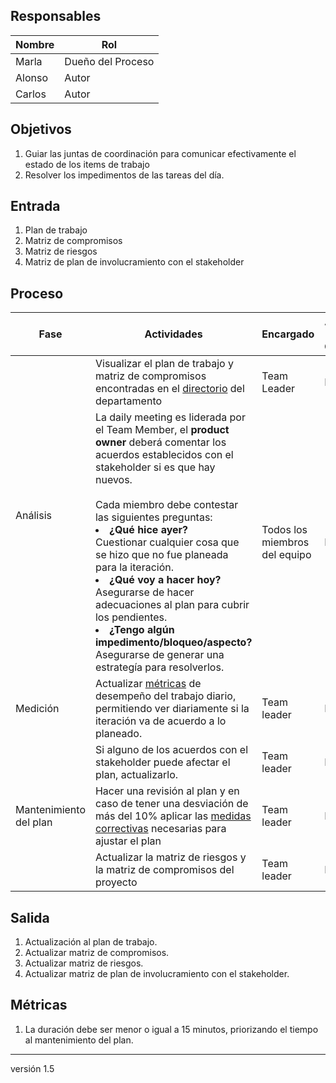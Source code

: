 ## Responsables
| Nombre    | Rol               |
| --------- | ----------------- |
| Marla     | Dueño del Proceso |
| Alonso    | Autor             |
| Carlos    |  Autor            |

## Objetivos
1. Guiar las juntas de coordinación para comunicar efectivamente el estado de los items de trabajo 
2. Resolver los impedimentos de las tareas del día.

## Entrada 
1. Plan de trabajo
2. Matriz de compromisos
3. Matriz de riesgos
4. Matriz de plan de involucramiento con el stakeholder

## Proceso
<table>
  <thead>
    <tr>
      <th>Fase</th>
      <th>Actividades</th>
      <th>Encargado</th>
      <th>Áreas del CMMI</th>
    </tr>
  </thead>
  <tbody>
    <tr>
      <td rowspan="2">Análisis</td>
      <td>
          Visualizar el plan de trabajo y matriz de compromisos encontradas en el <a href="https://github.com/novaDepto/Nova/wiki/Directorio-de-archivos-del-departamento">directorio</a> del departamento </td>
      <td>Team Leader</td>
      <td>PP</td>
    </tr>
    <tr>
      <td>
          La daily meeting es liderada por el Team Member, el <b>product owner</b> deberá comentar los acuerdos establecidos con el stakeholder si es que hay nuevos.<br><br>Cada miembro debe contestar las siguientes preguntas: 
          </br>
              <li>
                <b>¿Qué hice ayer?</b>
              </li>
              Cuestionar cualquier cosa que se hizo que no fue planeada para la iteración. 
        </br>
          <li>
            <b>¿Qué voy a hacer hoy? </b>
          </li>
            Asegurarse de hacer adecuaciones al plan para cubrir los pendientes.
        </br>
          <li>
            <b>¿Tengo algún impedimento/bloqueo/aspecto?</b>
          </li>
            Asegurarse de generar una estrategía para resolverlos.        </td>
      <td>Todos los miembros del equipo</td>
      <td>PP</td>
    </tr>
    <tr>
        <td>Medición</td>
        <td> Actualizar <a href="https://github.com/novaDepto/Nova/wiki/Proceso-de-gesti%C3%B3n-de-m%C3%A9tricas">métricas</a> de desempeño del trabajo diario, permitiendo ver diariamente si la iteración va de acuerdo a lo planeado.</td>
          <td>Team leader</td>
          <td>MA</td>
    </tr>
    <tr>
        <td rowspan="3">Mantenimiento del plan</td>
        <td>
Si alguno de los acuerdos con el stakeholder puede afectar el plan, actualizarlo.
</td>
        <td>Team leader</td>
        <td>PP</td>
    </tr>
    <tr>
      <td> Hacer una revisión al plan y en caso de tener una desviación de más del 10% aplicar las <a href="https://github.com/novaDepto/Nova/wiki/Proceso-de-ejecuci%C3%B3n-de-medidas-correctivas">medidas correctivas</a> necesarias para ajustar el plan </td>
      <td> Team leader</td>
      <td> PP </td>
    </tr>
      <tr>
      <td> Actualizar la matriz de riesgos y la matriz de compromisos del proyecto  </td>
      <td> Team leader</td>
      <td> PP </td>
    </tr> 
  </tbody>
</table>

## Salida
1. Actualización al plan de trabajo.
2. Actualizar matriz de compromisos.
3. Actualizar matriz de riesgos.
4. Actualizar matriz de plan de involucramiento con el stakeholder.


## Métricas
1. La duración debe ser menor o igual a 15 minutos, priorizando el tiempo al mantenimiento del plan.

***
versión 1.5

